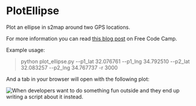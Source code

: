 # PlotEllipse
Plot an ellipse in s2map around two GPS locations.

For more information you can read 
[this blog post](https://medium.freecodecamp.org/a-total-ellipse-on-the-map-9e30d5235078)
on Free Code Camp.

Example usage: 

> python plot_ellipse.py --p1_lat 32.076761 --p1_lng 34.792510 --p2_lat 32.083257 --p2_lng 34.767737 -r 3000


And a tab in your browser will open with the following plot:

![When developers want to do something fun outside and they end up writing a script about it instead.](../../master/snippets/plot_ellipse.png)

